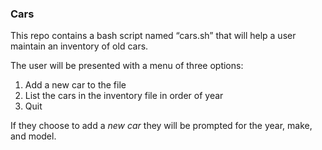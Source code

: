 ### Cars
This repo contains a bash script named “cars.sh” that will help a user maintain an inventory of old cars.
 
 The user will be presented with a menu of three options:
1. Add a new car to the file
2. List the cars in the inventory file in order of year
3. Quit

If they choose to add a *new car* they will be prompted for the year, make, and model.
